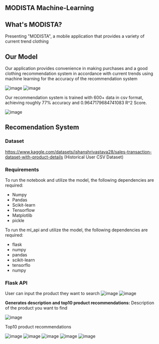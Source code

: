 ## MODISTA Machine-Learning

## What's MODISTA?
Presenting "MODISTA", a mobile application that provides a variety of current trend clothing

## Our Model
Our application provides convenience in making purchases and a good clothing recommendation system in accordance with current trends using machine learning for the accuracy of the recommendation system

![image](https://github.com/Modista-Team/Machine-Learning/assets/170929755/a53e76ce-4573-4b86-8640-40d415b22663)
![image](https://github.com/Modista-Team/Machine-Learning/assets/170929755/31444bbc-a1c9-4481-aa94-c1b585e64d82)

Our recommendation system is trained with 600+ data in csv format, achieving roughly 77% accuracy and 0.9647179684741083 R^2 Score.

![image](https://github.com/Modista-Team/Machine-Learning/assets/170929755/3e42f95d-7204-4449-9e56-38295b7865be)

## Recomendation System
### Dataset
https://www.kaggle.com/datasets/ishanshrivastava28/sales-transaction-dataset-with-product-details (Historical User CSV Dataset)

### Requirements
To run the notebook and utilize the model, the following dependencies are required:
- Numpy
- Pandas
- Scikit-learn
- Tensorflow
- Matplotlib
- pickle

To run the ml_api and utilize the model, the following dependencies are required:
- flask
- numpy
- pandas
- scikit-learn
- tensorflo
- numpy

### Flask API
User can input the product they want to search
![image](https://github.com/Modista-Team/Machine-Learning/assets/170929755/4232ccad-5ae2-4652-9751-2aeac9171d68)
![image](https://github.com/Modista-Team/Machine-Learning/assets/170929755/cfbfd93a-2503-438d-961b-2625f1053950)

**Generates description and top10 product recommendations:**
Description of the product you want to find

![image](https://github.com/Modista-Team/Machine-Learning/assets/170929755/d76cba97-2d4c-46fa-87b8-17b49b7fd0d7)

Top10 product recommendations

![image](https://github.com/Modista-Team/Machine-Learning/assets/170929755/3455397c-f31b-409a-80fc-6239f050d3c3)
![image](https://github.com/Modista-Team/Machine-Learning/assets/170929755/cf4ca519-3dc6-4e7d-85d1-86fb431b3d58)
![image](https://github.com/Modista-Team/Machine-Learning/assets/170929755/2e644f26-2b44-415c-aa02-590903112ce8)
![image](https://github.com/Modista-Team/Machine-Learning/assets/170929755/00dda212-eb6b-434f-bb6f-365f23ba2f23)
![image](https://github.com/Modista-Team/Machine-Learning/assets/170929755/69e83af5-2667-4819-b09e-3ba7f7113a71)








